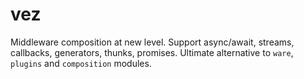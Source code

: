 # vez
Middleware composition at new level. Support async/await, streams, callbacks, generators, thunks, promises. Ultimate alternative to `ware`, `plugins` and `composition` modules.
